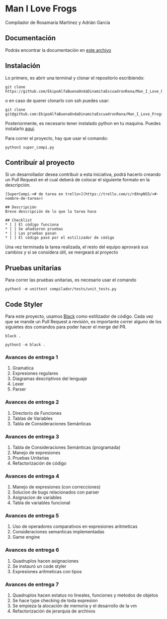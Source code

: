 # Man I Love Frogs
Compilador de Rosamaría Martínez y Adrián García

## Documentación
Podrás encontrar la documentación en [este archivo](https://docs.google.com/document/d/1uo_Ad0OShn6FkB5r4D5TGvB4o_46ZmvYzrOaCscHmEU/edit?usp=sharing)

## Instalación
Lo primero, es abrir una terminal y clonar el repositorio escribiendo:
```
git clone https://github.com/EkipoAlfaBuenaOndaDinamitaEscuadronRana/Man_I_Love_Frogs.git
```

o en caso de querer clonarlo con ssh puedes usar:
```
git clone git@github.com:EkipoAlfaBuenaOndaDinamitaEscuadronRana/Man_I_Love_Frogs.git
```

Posteriormente, es necesario tener instalado python en tu maquina. Puedes instalarlo [aquí](https://www.python.org/downloads/).

Para correr el proyecto, hay que usar el comando:

```
python3 super_compi.py
```

## Contribuír al proyecto
Si un desarrollador desea contribuir a esta iniciativa, podrá hacerlo creando un Pull Request en el cual deberá de colocar el siguiente formato en la descripción. 

```
[SuperCompi-<# de tarea en trello>](https://trello.com/c/r8XnpNS5/<#-nombre-de-tarea>)

## Descripción
Breve descripción de lo que la tarea hace

## Checklist
* [ ] El código funciona
* [ ] Se añadieron pruebas
* [ ] Las pruebas pasan
* [ ] El código pasó por el estilizador de código
```
Una vez terminada la tarea realizada, el resto del equipo aprovará sus cambios y si se considera útil, se mergeará al proyecto

## Pruebas unitarias
Para correr las pruebas unitarias, es necesario usar el comando
```
python3 -m unittest compilador/tests/unit_tests.py
```

## Code Styler
Para este proyecto, usamos [Black](https://github.com/psf/black) como estilizador de código. Cada vez que se mande un Pull Request a revisión, es importante correr alguno de los siguietes dos comandos para poder hacer el merge del PR.
```
black .
```
```
python3 -m black .
```

### Avances de entrega 1
1. Gramatica
2. Expresiones regulares
3. Diagramas descriptivos del lenguaje
4. Lexer
5. Parser

### Avances de entrega 2
1. Directorio de Funciones
2. Tablas de Variables
3. Tabla de Consideraciones Semánticas

### Avances de entrega 3
1. Tabla de Consideraciones Semánticas (programada)
2. Manejo de expresiones
3. Pruebas Unitarias
4. Refactorización de código

### Avances de entrega 4
1. Manejo de expresiones (con correcciones)
2. Solucion de bugs relacionados con parser
3. Asignacion de variables
4. Tabla de variables funcional

### Avances de entrega 5
1. Uso de operadores comparativos en expresiones aritmeticas
2. Consideraciones semanticas implementadas
3. Game engine

### Avances de entrega 6
1. Quadruplos hacen asignaciones
2. Se instauró un code styler
3. Expresiones aritmeticas con tipos

### Avances de entrega 7
1. Quadruplos hacen estatus no lineales, funciones y metodos de objetos
2. Se hace type checking de toda expresion
3. Se empieza la alocación de memoria y el desarrollo de la vm
4. Refactorización de jerarquia de archivos
